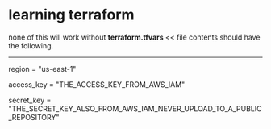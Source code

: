 # learning terraform

none of this will work without 
<b>terraform.tfvars</b>             << file contents should have the following.

<hr>
region = "us-east-1"
<p>
access_key = "THE_ACCESS_KEY_FROM_AWS_IAM"
<p>
secret_key = "THE_SECRET_KEY_ALSO_FROM_AWS_IAM_NEVER_UPLOAD_TO_A_PUBLIC_REPOSITORY"
